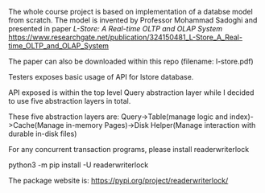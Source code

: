 The whole course project is based on implementation of a databse model from scratch.
The model is invented by Professor Mohammad Sadoghi and presented in paper *L-Store: A Real-time OLTP and OLAP System*
https://www.researchgate.net/publication/324150481_L-Store_A_Real-time_OLTP_and_OLAP_System

The paper can also be downloaded within this repo (filename: l-store.pdf)

Testers exposes basic usage of API for lstore database. 

API exposed is within the top level Query abstraction layer while I decided to use five abstraction layers in total.

These five abstraction layers are: Query->Table(manage logic and index)->Cache(Manage in-memory Pages)->Disk Helper(Manage interaction with durable in-disk files)

For any concurrent transaction programs, please install readerwriterlock

python3 -m pip install -U readerwriterlock

The package website is:
https://pypi.org/project/readerwriterlock/
